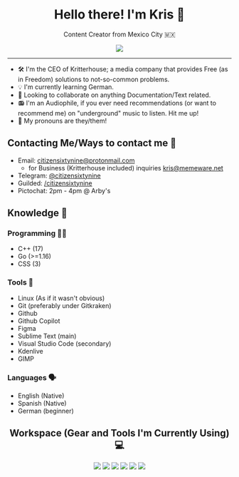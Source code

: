 <h1 align="center">
Hello there! I'm Kris 🤙
</h1>
<p align="center"> Content Creator from Mexico City 🇲🇽
</p>
<p align='center'>
  <a href="#"><img src="https://github-readme-stats.vercel.app/api?username=CITIZENSIXTYNINE&show_icons=true&theme=dracula"></a>
</p>

---

+ 🛠️ I'm the CEO of Kritterhouse; a media company that provides Free (as in Freedom) solutions to not-so-common problems.
+ 💡 I'm currently learning German.
+ 🤝 Looking to collaborate on anything Documentation/Text related.
+ 📻 I'm an Audiophile, if you ever need recommendations (or want to recommend me) on "underground" music to listen. Hit me up!
+ 👋 My pronouns are they/them!

## Contacting Me/Ways to contact me 📇
+ Email: <citizensixtynine@protonmail.com>
	- for Business (Kritterhouse included) inquiries <kris@memeware.net>
+ Telegram: [@citizensixtynine](https://telegram.dog/citizensixtynine)
+ Guilded: [/citizensixtynine](https://www.guilded.gg/profile/xAY0pGGm)
+ Pictochat: 2pm - 4pm @ Arby's 

## Knowledge 🧠
### Programming 🧑‍💻
+ C++ (17)
+ Go (>=1.16)
+ CSS (3)

### Tools 🔧
+ Linux (As if it wasn't obvious)
+ Git (preferably under Gitkraken)
+ Github
+ Github Copilot
+ Figma
+ Sublime Text (main)
+ Visual Studio Code (secondary)
+ Kdenlive
+ GIMP

### Languages 🗣️
- English (Native)
- Spanish (Native)
- German (beginner)

<h2 align="center">
Workspace (Gear and Tools I'm Currently Using) 💻
</h2>
<p align="center">
<img src="https://img.shields.io/badge/Huawei Matebook D 14 2020-FF0000?style=for-the-badge&logo=huawei&logoColor=white" />
<img src="https://img.shields.io/badge/Ryzen_5_3500u-ED1C24?style=for-the-badge&logo=amd&logoColor=white" />
<img src="https://img.shields.io/badge/RAM-8GB-%230071C5.svg?&style=for-the-badge&logoColor=white" />
<img src="https://img.shields.io/badge/Fedora-294172?style=for-the-badge&logo=fedora&logoColor=white" />
<img src="https://img.shields.io/badge/Google_chrome-4285F4?style=for-the-badge&logo=Google-chrome&logoColor=white" />
<img src="https://img.shields.io/badge/sublime_text-%23575757.svg?&style=for-the-badge&logo=sublime-text&logoColor=important" />
</p>

